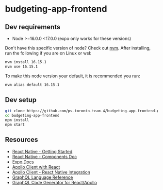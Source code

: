 # budgeting-app-frontend

## Dev requirements
- Node >=16.0.0 <17.0.0 (expo only works for these versions)

Don't have this specific version of node? Check out [nvm](https://github.com/coreybutler/nvm-windows#installation--upgrades). After installing, run the following if you are on Linux or wsl:

```sh
nvm install 16.15.1
nvm use 16.15.1
```

To make this node version your default, it is recommended you run:

```sh
nvm alias default 16.15.1
```

## Dev setup

```sh
git clone https://github.com/ps-toronto-team-4/budgeting-app-frontend.git
cd budgeting-app-frontend
npm install
npm start
```

## Resources
- [React Native - Getting Started](https://reactnative.dev/docs/getting-started)
- [React Native - Components Doc](https://reactnative.dev/docs/components-and-apis)
- [Expo Docs](https://docs.expo.dev/)
- [Apollo Client with React](https://www.apollographql.com/docs/react)
- [Apollo Client - React Native Integration](https://www.apollographql.com/docs/react/integrations/react-native)
- [GraphQL Language Reference](https://graphql.org/learn/)
- [GraphQL Code Generator for React/Apollo](https://www.graphql-code-generator.com/docs/guides/react#apollo-and-urql)
